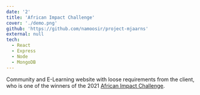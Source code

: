 ```yaml
---
date: '2'
title: 'African Impact Challenge'
cover: './demo.png'
github: 'https://github.com/namoosir/project-mjaarns'
external: null
tech:
  - React
  - Express
  - Node
  - MongoDB
---
```


Community and E-Learning website with loose requirements from the client, who is one of the winners of the 2021 [African Impact Challenge](https://www.africanimpact.ca/the-african-impact-challenge).
